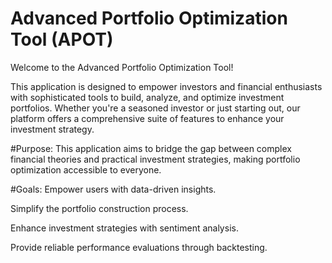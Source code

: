 # Advanced Portfolio Optimization Tool (APOT)
Welcome to the Advanced Portfolio Optimization Tool!

This application is designed to empower investors and financial enthusiasts with sophisticated tools to build, analyze, and optimize investment portfolios. Whether you're a seasoned investor or just starting out, our platform offers a comprehensive suite of features to enhance your investment strategy.

#Purpose:
This application aims to bridge the gap between complex financial theories and practical investment strategies, making portfolio optimization accessible to everyone.

#Goals:
Empower users with data-driven insights.

Simplify the portfolio construction process.

Enhance investment strategies with sentiment analysis.

Provide reliable performance evaluations through backtesting.
